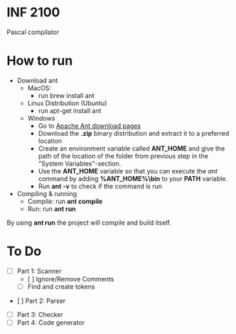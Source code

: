 # INF 2100
Pascal compilator

# How to run
  - Download ant
    - MacOS:
        - run brew install ant
    - Linux Distribution (Ubuntu)
        - run apt-get install ant
    - Windows
        - Go to [Apache Ant download pages](http://ant.apache.org/bindownload.cgi)
        - Download the **.zip** binary distribution and extract it to a preferred location
        - Create an environment variable called **ANT_HOME** and give the path of the location of the folder from previous step in the "System Variables"-section.
        -  Use the **ANT_HOME** variable so that you can execute the *ant* command by adding **%ANT_HOME%\bin** to your **PATH** variable.
        - Run **ant -v** to check if the command is run
  - Compiling & running
    - Compile: run **ant compile**
    - Run: run **ant run**

  By using **ant run** the project will compile and build itself.

# To Do
  - [ ] Part 1: Scanner
    - [ ] Ignore/Remove Comments
    - [ ] Find and create tokens
  - [ ] Part 2: Parser
  - [ ] Part 3: Checker
  - [ ] Part 4: Code generator
